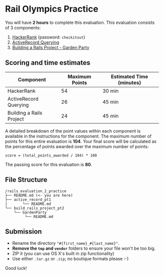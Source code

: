 # Rail Olympics Practice

You will have **2 hours** to complete this evaluation. This evaluation consists
of 3 components:

1. [HackerRank](http://hr.gs/47327932-c36e-4b62-81d9-c6f7680fdd52) (password:
   `checkitout`)
2. [ActiveRecord Querying](./active_record_pt1/README.md)
3. [Building a Rails Project - Garden Party](./build_rails_project_pt2/GardenParty/README.md)

## Scoring and time estimates

| Component                | Maximum Points | Estimated Time (minutes) |
| ------------------------ | -------------- | ------------------------ |
| HackerRank               | 54             | 30 min                   |
| ActiveRecord Querying    | 26             | 45 min                   |
| Building a Rails Project | 24             | 45 min                   |

A detailed breakdown of the point values within each component is available in
the instructions for the component. The maximum number of points for this entire
evaluation is **104**. Your final score will be calculated as the percentage of
points awarded over the maximum number of points:

`score = (total_points_awarded / 104) * 100`

The passing score for this evaluation is **80**.

## File Structure

```plaintext
/rails_evaluation_2_practice
├── README.md (<- you are here)
├── active_record_pt1
|       └── README.md
└── build_rails_project_pt2
    └── GardenParty
         └── README.md
```

## Submission

- Rename the directory `"#{first_name}_#{last_name}"`.
- **Remove the `tmp` and `vendor`** folders to ensure your file won't be too
  big.
- ZIP it (you can use OS X's built in zip functionality)
- Use either `.tar.gz` or `.zip`; no boutique formats please :-)

Good luck!
